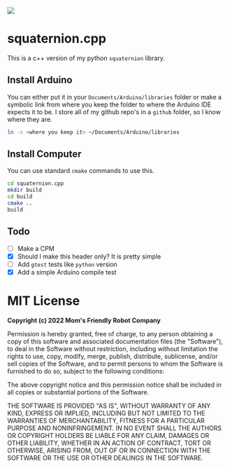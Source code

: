![](https://upload.wikimedia.org/wikipedia/commons/thumb/d/d5/Inscription_on_Broom_Bridge_%28Dublin%29_regarding_the_discovery_of_Quaternions_multiplication_by_Sir_William_Rowan_Hamilton.jpg/800px-Inscription_on_Broom_Bridge_%28Dublin%29_regarding_the_discovery_of_Quaternions_multiplication_by_Sir_William_Rowan_Hamilton.jpg)

# squaternion.cpp

This is a c++ version of my python `squaternion` library.

## Install Arduino

You can either put it in your `Documents/Arduino/libraries` folder or make a symbolic link from where you keep the folder to where the Arduino IDE expects it to be. I store all of my github repo's in a `github` folder, so I know where they are.

```bash
ln -s <where you keep it> ~/Documents/Arduino/libraries
```

## Install Computer

You can use standard `cmake` commands to use this.

```bash
cd squaternion.cpp
mkdir build
cd build
cmake ..
build
```

## Todo

- [ ] Make a CPM
- [x] Should I make this header only? It is pretty simple
- [ ] Add `gtest` tests like `python` version
- [x] Add a simple Arduino compile test

# MIT License

**Copyright (c) 2022 Mom's Friendly Robot Company**

Permission is hereby granted, free of charge, to any person obtaining a copy
of this software and associated documentation files (the "Software"), to deal
in the Software without restriction, including without limitation the rights
to use, copy, modify, merge, publish, distribute, sublicense, and/or sell
copies of the Software, and to permit persons to whom the Software is
furnished to do so, subject to the following conditions:

The above copyright notice and this permission notice shall be included in all
copies or substantial portions of the Software.

THE SOFTWARE IS PROVIDED "AS IS", WITHOUT WARRANTY OF ANY KIND, EXPRESS OR
IMPLIED, INCLUDING BUT NOT LIMITED TO THE WARRANTIES OF MERCHANTABILITY,
FITNESS FOR A PARTICULAR PURPOSE AND NONINFRINGEMENT. IN NO EVENT SHALL THE
AUTHORS OR COPYRIGHT HOLDERS BE LIABLE FOR ANY CLAIM, DAMAGES OR OTHER
LIABILITY, WHETHER IN AN ACTION OF CONTRACT, TORT OR OTHERWISE, ARISING FROM,
OUT OF OR IN CONNECTION WITH THE SOFTWARE OR THE USE OR OTHER DEALINGS IN THE
SOFTWARE.

